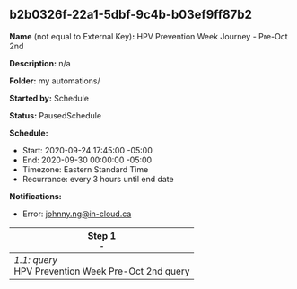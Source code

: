 ## b2b0326f-22a1-5dbf-9c4b-b03ef9ff87b2

**Name** (not equal to External Key)**:** HPV Prevention Week Journey - Pre-Oct 2nd

**Description:** n/a

**Folder:** my automations/

**Started by:** Schedule

**Status:** PausedSchedule

**Schedule:**

* Start: 2020-09-24 17:45:00 -05:00
* End: 2020-09-30 00:00:00 -05:00
* Timezone: Eastern Standard Time
* Recurrance: every 3 hours until end date

**Notifications:**

* Error: johnny.ng@in-cloud.ca

| Step 1<br>_<small>-</small>_ |
| --- |
| _1.1: query_<br>HPV Prevention Week Pre-Oct 2nd query |
